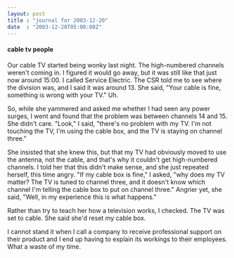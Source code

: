 ```yaml
---
layout: post
title : "journal for 2003-12-20"
date  : "2003-12-20T05:00:00Z"
---
```

<h4>cable tv people</h4>Our cable TV started being wonky last night.  The high-numbered channels weren't coming in.  I figured it would go away, but it was still like that just now around 15:00.  I called Service Electric.  The CSR told me to see where the division was, and I said it was around 13.  She said, "Your cable is fine, something is wrong with your TV."  Uh.

So, while she yammered and asked me whether I had seen any power surges, I went and found that the problem was between channels 14 and 15.  She didn't care. "Look," I said, "there's no problem with my TV.  I'm not touching the TV, I'm using the cable box, and the TV is staying on channel three." 

She insisted that she knew this, but that my TV had obviously moved to use the antenna, not the cable, and that's why it couldn't get high-numbered channels. I told her that this didn't make sense, and she just repeated herself, this time angry.  "If my cable box is fine," I asked, "why does my TV matter?  The TV is tuned to channel three, and it doesn't know which channel I'm telling the cable box to put on channel three."  Angrier yet, she said, "Well, in my experience this is what happens."

Rather than try to teach her how a television works, I checked.  The TV was set to cable.  She said she'd reset my cable box.

I cannot stand it when I call a company to receive professional support on their product and I end up having to explain its workings to their employees. What a waste of my time.

